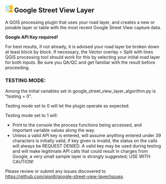 ## <img src="icon.png" style="width:24px;height:24px;"> Google Street View Layer

A QGIS processing plugin that uses your road layer, and creates a new or joinable layer or table with the most recent 
Google Street View capture data.  
  
**Google API Key required!**

For best results, if not already, it is advised your road layer be broken down at least block by block. If necessary, 
the Vector overlay > Split with lines QGIS processing tool should work for this by selecting your initial road layer for
both inputs. Be sure you QA/QC and get familiar with the result before proceeding.

### TESTING MODE:

Among the initial variables set in google_street_view_layer_algorithm.py is "testing = 0".

Testing mode set to 0 will let the plugin operate as expected. 

Testing mode set to 1 will:
- Print to the console the process functions being accessed, and important variable values along the way.
- Unless a valid API key is entered, will assume anything entered under 39 characters is initially valid; if
key given is invalid, the status on the calls will always be REQUEST DENIED. A valid key may be used during
testing and will make legitimate API calls that could result in charges from Google; a very small sample layer is
strongly suggested; USE WITH CAUTION!

Please review or submit any issues discovered to https://github.com/gisn8/google-street-view-layer/issues.
